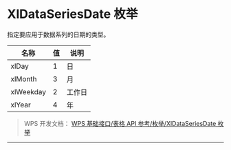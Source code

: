 # XlDataSeriesDate 枚举

指定要应用于数据系列的日期的类型。

| 名称      | 值  | 说明   |
|-----------|-----|--------|
| xlDay     | 1   | 日     |
| xlMonth   | 3   | 月     |
| xlWeekday | 2   | 工作日 |
| xlYear    | 4   | 年     |

> WPS 开发文档： [WPS 基础接口/表格 API 参考/枚举/XlDataSeriesDate 枚举](https://qn.cache.wpscdn.cn/encs/doc/office_v19/topics/WPS%20%E5%9F%BA%E7%A1%80%E6%8E%A5%E5%8F%A3/%E8%A1%A8%E6%A0%BC%20API%20%E5%8F%82%E8%80%83/%E6%9E%9A%E4%B8%BE/XlDataSeriesDate%20%E6%9E%9A%E4%B8%BE.html)

------------------------------------------------------------------------
